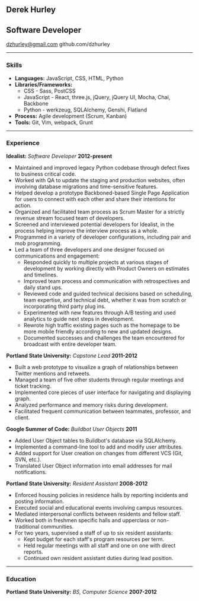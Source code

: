 ## Derek Hurley
## Software Developer

dzhurley@gmail.com
github.com/dzhurley

---

### Skills

* **Languages:** JavaScript, CSS, HTML, Python
* **Libraries/Frameworks:** 
    * CSS - Sass, PostCSS
    * JavaScript - React, three.js, jQuery, jQuery UI, Mocha, Chai, Backbone
    * Python - werkzeug, SQLAlchemy, Genshi, Flatland
* **Process:** Agile development (Scrum, Kanban)
* **Tools:** Git, Vim, webpack, Grunt

---

### Experience

**Idealist:** *Software Developer*  __2012-present__

* Maintained and improved legacy Python codebase through defect fixes to business critical code.
* Worked with QA to update the staging and production websites, often involving database migrations and time-sensitive features.
* Helped develop a prototype Backboned-based Single Page Application for users to connect with each other and share their intentions for action.
* Organized and facilitated team process as Scrum Master for a strictly revenue stream focused team of developers.
* Screened and interviewed potential developers for Idealist, in the process helping improve the interview process as a whole.
* Programmed in a variety of developer configurations, including pair and mob programming.
* Led a team of three developers and one designer focused on communications and engagement:
    * Responded quickly to multiple projects at various stages of development by working directly with Product Owners on estimates and timelines.
    * Improved team process and communication with retrospectives and daily stand ups.
    * Reviewed code and guided technical decisions based on scheduling, team expertise, and technical debt, whether it was from scratch or incorporating third party plug ins.
    * Experimented with new features through A/B testing and used analytics to guide next steps in development.
    * Rewrote high traffic existing pages such as the homepage to be more mobile friendly according to new and updated designs.
    * Documented successes and challenges the team encountered for broadcast with entire developer team.

**Portland State University:** *Capstone Lead*  __2011-2012__

* Built a web prototype to visualize a graph of relationships between Twitter mentions and retweets.
* Managed a team of five other students through regular meetings and ticket tracking.
* Implemented core pieces of user interface for navigating and displaying graph.
* Analyzed performance and memory risks during development.
* Facilitated frequent communication between teammates, professor, and client.

**Google Summer of Code:** *Buildbot User Objects*  __2011__

* Added User Object tables to Buildbot's database via SQLAlchemy.
* Implemented a command-line tool to add and modify user attributes.
* Added support for User creation on changes from different VCS (Git, SVN, etc.).
* Translated User Object information into email addresses for mail notifications.

**Portland State University:** *Resident Assistant* __2008-2012__

* Enforced housing policies in residence halls by reporting incidents and posting information.
* Executed social and educational events involving campus resources.
* Mediated interpersonal conflicts between residents and fellow staff.
* Worked both in freshmen specific halls and upperclass or non-traditional communities.
* For two years, supervised a staff of up to six resident assistants:
    * Kept budget for each staff's program resources per term.
    * Held regular meetings with all staff and one on one with direct reports.
    * Continued own resident assistant duties during lead position.

---

### Education

**Portland State University:** *BS, Computer Science* __2007-2012__
